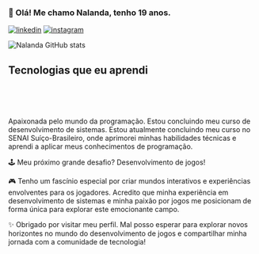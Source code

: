 ### 👾 Olá! Me chamo Nalanda, tenho 19 anos. 


[![linkedin](https://img.shields.io/badge/LinkedIn-0077B5?style=for-the-badge&logo=linkedin&logoColor=white)](https://www.linkedin.com/in/nalanda-ventura-60a49324a/)
[![instagram](https://img.shields.io/badge/Instagram-E4405F?style=for-the-badge&logo=instagram&logoColor=white)](https://www.instagram.com/nalanda_ventura/?next=%2F)


![Nalanda GitHub stats](https://github-readme-stats.vercel.app/api?username=NalandaVentura&show_icons=true&theme=tokyonight)

## Tecnologias que eu aprendi

<div style="display: inline_block"><br/>
<img align="center" alt="" src="https://img.shields.io/badge/Python-14354C?style=for-the-badge&logo=python&logoColor=white">
<img align="center" alt="" src="https://img.shields.io/badge/HTML5-E34F26?style=for-the-badge&logo=html5&logoColor=white">
<img align="center" alt="" src="https://img.shields.io/badge/CSS3-1572B6?style=for-the-badge&logo=css3&logoColor=white">
<img align="center" alt="" src="	https://img.shields.io/badge/JavaScript-323330?style=for-the-badge&logo=javascript&logoColor=F7DF1E">
<img align="center" alt="" src="https://img.shields.io/badge/PHP-777BB4?style=for-the-badge&logo=php&logoColor=white">
</div>

<br/>


Apaixonada pelo mundo da programação. Estou concluindo meu curso de desenvolvimento de sistemas. Estou atualmente concluindo meu curso no SENAI Suíço-Brasileiro, onde aprimorei minhas habilidades técnicas e aprendi a aplicar meus conhecimentos de programação.

🕹️ Meu próximo grande desafio? Desenvolvimento de jogos! 

🎮 Tenho um fascínio especial por criar mundos interativos e experiências envolventes para os jogadores. Acredito que minha experiência em desenvolvimento de sistemas e minha paixão por jogos me posicionam de forma única para explorar este emocionante campo.


✨ Obrigado por visitar meu perfil. Mal posso esperar para explorar novos horizontes no mundo do desenvolvimento de jogos e compartilhar minha jornada com a comunidade de tecnologia!

